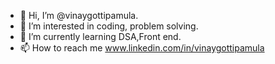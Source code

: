 - 👋 Hi, I’m @vinaygottipamula.
- 👀 I’m interested in coding, problem solving.
- 🌱 I’m currently learning DSA,Front end.
- 📫 How to reach me www.linkedin.com/in/vinaygottipamula

<!--
**vinaygottipamula/vinaygottipamula** is a ✨ _special_ ✨ repository because its `README.md` (this file) appears on your GitHub profile.

Here are some ideas to get you started:

- 🔭 I’m currently working on ...
- 🌱 I’m currently learning ...
- 👯 I’m looking to collaborate on ...
- 🤔 I’m looking for help with ...
- 💬 Ask me about ...
- 📫 How to reach me: ...
- 😄 Pronouns: ...
- ⚡ Fun fact: ...
-->
